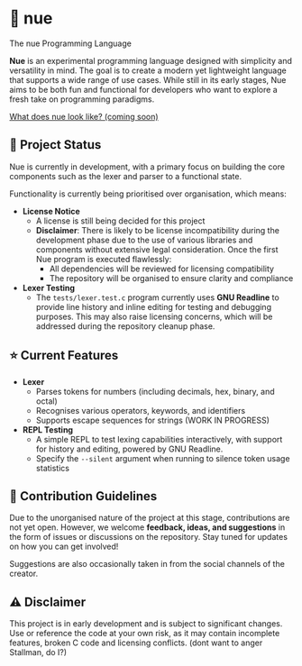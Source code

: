 # 🍑 nue

The nue Programming Language

**Nue** is an experimental programming language designed with simplicity and versatility in mind. The goal is to create a modern yet lightweight language that supports a wide range of use cases. While still in its early stages, Nue aims to be both fun and functional for developers who want to explore a fresh take on programming paradigms.

[What does nue look like? (coming soon)](./LEARN.md)

## 🚦 Project Status
Nue is currently in development, with a primary focus on building the core components such as the lexer and parser to a functional state.

Functionality is currently being prioritised over organisation, which means:
- **License Notice**
    - A license is still being decided for this project
    - **Disclaimer**: There is likely to be license incompatibility during the development phase due to the use of various libraries and components without extensive legal consideration. Once the first Nue program is executed flawlessly:
        - All dependencies will be reviewed for licensing compatibility
        - The repository will be organised to ensure clarity and compliance
- **Lexer Testing**
    - The `tests/lexer.test.c` program currently uses **GNU Readline** to provide line history and inline editing for testing and debugging purposes. This may also raise licensing concerns, which will be addressed during the repository cleanup phase.

## ⭐️ Current Features
- **Lexer**
    - Parses tokens for numbers (including decimals, hex, binary, and octal)
    - Recognises various operators, keywords, and identifiers
    - Supports escape sequences for strings (WORK IN PROGRESS)
- **REPL Testing**
    - A simple REPL to test lexing capabilities interactively, with support for history and editing, powered by GNU Readline.
    - Specify the `--silent` argument when running to silence token usage statistics

## 📝 Contribution Guidelines

Due to the unorganised nature of the project at this stage, contributions are not yet open. However, we welcome **feedback, ideas, and suggestions** in the form of issues or discussions on the repository. Stay tuned for updates on how you can get involved!

Suggestions are also occasionally taken in from the social channels of the creator.

## ⚠️ Disclaimer

This project is in early development and is subject to significant changes. Use or reference the code at your own risk, as it may contain incomplete features, broken C code and licensing conflicts. (dont want to anger Stallman, do I?)